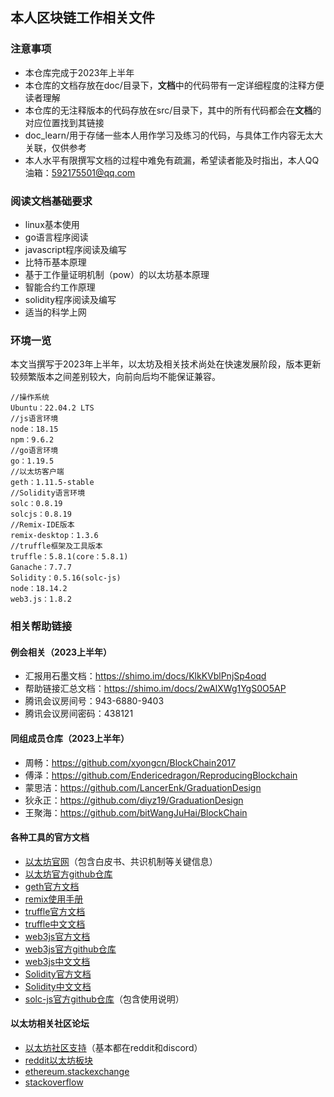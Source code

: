 ## 本人区块链工作相关文件
### 注意事项
- 本仓库完成于2023年上半年
- 本仓库的文档存放在doc/目录下，**文档**中的代码带有一定详细程度的注释方便读者理解
- 本仓库的无注释版本的代码存放在src/目录下，其中的所有代码都会在**文档**的对应位置找到其链接
- doc_learn/用于存储一些本人用作学习及练习的代码，与具体工作内容无太大关联，仅供参考
- 本人水平有限撰写文档的过程中难免有疏漏，希望读者能及时指出，本人QQ油箱：592175501@qq.com
### 阅读文档基础要求
- linux基本使用
- go语言程序阅读
- javascript程序阅读及编写
- 比特币基本原理
- 基于工作量证明机制（pow）的以太坊基本原理
- 智能合约工作原理
- solidity程序阅读及编写
- 适当的科学上网
### 环境一览  
本文当撰写于2023年上半年，以太坊及相关技术尚处在快速发展阶段，版本更新较频繁版本之间差别较大，向前向后均不能保证兼容。
```
//操作系统
Ubuntu：22.04.2 LTS
//js语言环境
node：18.15
npm：9.6.2
//go语言环境
go：1.19.5  
//以太坊客户端
geth：1.11.5-stable
//Solidity语言环境
solc：0.8.19
solcjs：0.8.19
//Remix-IDE版本
remix-desktop：1.3.6
//truffle框架及工具版本
truffle：5.8.1(core：5.8.1)
Ganache：7.7.7
Solidity：0.5.16(solc-js)
node：18.14.2
web3.js：1.8.2
```
### 相关帮助链接
#### 例会相关（2023上半年）
- 汇报用石墨文档：https://shimo.im/docs/KlkKVblPnjSp4oqd
- 帮助链接汇总文档：https://shimo.im/docs/2wAlXWg1YgS0O5AP
- 腾讯会议房间号：943-6880-9403
- 腾讯会议房间密码：438121
#### 同组成员仓库（2023上半年）
- 周畅：https://github.com/xyongcn/BlockChain2017
- 傅泽：https://github.com/Endericedragon/ReproducingBlockchain
- 蒙思洁：https://github.com/LancerEnk/GraduationDesign
- 狄永正：https://github.com/diyz19/GraduationDesign
- 王聚海：https://github.com/bitWangJuHai/BlockChain
#### 各种工具的官方文档
- [以太坊官网](https://ethereum.org/en/)（包含白皮书、共识机制等关键信息）
- [以太坊官方github仓库](https://github.com/ethereum)
- [geth官方文档](https://geth.ethereum.org/docs/getting-started)
- [remix使用手册](https://remix-ide.readthedocs.io/en/latest/index.html)
- [truffle官方文档](https://trufflesuite.com/docs/)
- [truffle中文文档](https://learnblockchain.cn/docs/truffle/quickstart.html)
- [web3js官方文档](https://web3js.readthedocs.io/en/v1.8.1/index.html)
- [web3js官方github仓库](https://github.com/web3/web3.js)
- [web3js中文文档](https://learnblockchain.cn/docs/web3.js/index.html)  
- [Solidity官方文档](https://docs.soliditylang.org/en/v0.8.17/)
- [Solidity中文文档](https://solidity-cn.readthedocs.io/zh/develop/index.html)  
- [solc-js官方github仓库](https://github.com/ethereum/solc-js)（包含使用说明）
#### 以太坊相关社区论坛
- [以太坊社区支持](https://ethereum.org/en/community/support/)（基本都在reddit和discord）
- [reddit以太坊板块](https://www.reddit.com/r/ethereum/)
- [ethereum.stackexchange](https://ethereum.stackexchange.com/)
- [stackoverflow](https://stackoverflow.com)